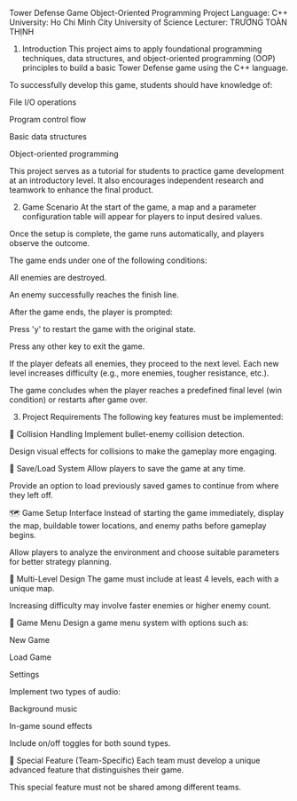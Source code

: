 Tower Defense Game
Object-Oriented Programming Project
Language: C++
University: Ho Chi Minh City University of Science
Lecturer: TRƯƠNG TOÀN THỊNH

1. Introduction
This project aims to apply foundational programming techniques, data structures, and object-oriented programming (OOP) principles to build a basic Tower Defense game using the C++ language.

To successfully develop this game, students should have knowledge of:

File I/O operations

Program control flow

Basic data structures

Object-oriented programming

This project serves as a tutorial for students to practice game development at an introductory level. It also encourages independent research and teamwork to enhance the final product.

2. Game Scenario
At the start of the game, a map and a parameter configuration table will appear for players to input desired values.

Once the setup is complete, the game runs automatically, and players observe the outcome.

The game ends under one of the following conditions:

All enemies are destroyed.

An enemy successfully reaches the finish line.

After the game ends, the player is prompted:

Press 'y' to restart the game with the original state.

Press any other key to exit the game.

If the player defeats all enemies, they proceed to the next level. Each new level increases difficulty (e.g., more enemies, tougher resistance, etc.).

The game concludes when the player reaches a predefined final level (win condition) or restarts after game over.

3. Project Requirements
The following key features must be implemented:

🔫 Collision Handling
Implement bullet-enemy collision detection.

Design visual effects for collisions to make the gameplay more engaging.

💾 Save/Load System
Allow players to save the game at any time.

Provide an option to load previously saved games to continue from where they left off.

🗺 Game Setup Interface
Instead of starting the game immediately, display the map, buildable tower locations, and enemy paths before gameplay begins.

Allow players to analyze the environment and choose suitable parameters for better strategy planning.

🧩 Multi-Level Design
The game must include at least 4 levels, each with a unique map.

Increasing difficulty may involve faster enemies or higher enemy count.

📜 Game Menu
Design a game menu system with options such as:

New Game

Load Game

Settings

Implement two types of audio:

Background music

In-game sound effects

Include on/off toggles for both sound types.

🌟 Special Feature (Team-Specific)
Each team must develop a unique advanced feature that distinguishes their game.

This special feature must not be shared among different teams.

